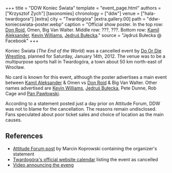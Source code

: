 +++
title = "DDW Koniec Świata"
template = "event_page.html"
authors = ["Krzysztof Zych"]
[taxonomies]
chronology = ["ddw"]
venue = ["hala-twardogora"]
[extra]
city = "Twardogóra"
[extra.gallery.00]
path = "ddw-koniecswiata-poster.webp"
caption = "Official show poster. In the top row: [Don Roid](@/w/don-roid.md), Omen, Big Van Walter. Middle row: ???, ???. Bottom row: [Kamil Aleksander](@/w/kamil-aleksander.md), [Kevin Williams](@/w/kevin-williams.md), [Jędruś Bułecka](@/w/jedrus-bulecka.md)."
source = "Jędruś Bułecka @ Facebook"
+++

Koniec Świata (_The End of the World_) was a cancelled event by [Do Or Die Wrestling](@/o/ddw.md), planned for Saturday, January 14th, 2012. The venue was to be a multipurpose sports hall in Twardogóra, a town about 50&nbsp;km north-east of Wrocław.

No card is known for this event, although the poster advertises a main event between [Kamil Aleksander](@/w/kamil-aleksander.md) & Omen vs [Don Roid](@/w/don-roid.md) & Big Van Walter. Other names advertised are [Kevin Williams](@/w/kevin-williams.md), [Jędruś Bułecka](@/w/jedrus-bulecka.md), Pete Dunne, Rob Cage and [Pan Pawłowski](@/w/pan-pawlowski.md).

According to a statement posted just a day prior on Attitude Forum, DDW was not to blame for the cancellation. The reasons remain undisclosed. Fans speculated about poor ticket sales and choice of location as the main causes.

## References

* [Attitude Forum post](https://www.wrestling.pl/news-oswiadczenie-orgazniatora-dotyczace-odwolania.html) by Marcin Koprowski containing the organizer's statement
* [Twardogóra's official website calendar](http://pl.twardogora.pl/index.php/kalendarzwydarzen?task=view_detail&agid=207&year=2012&month=1&day=14) listing the event as cancelled
* [Video announcing the eveng](https://www.youtube.com/watch?v=jvTuqWK1veM)
